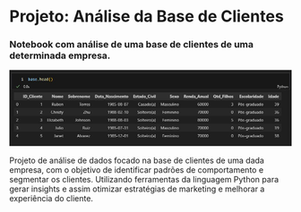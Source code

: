 # Projeto: Análise da Base de Clientes

### Notebook com análise de uma base de clientes de uma determinada empresa.

<img src='base.jpg'>

Projeto de análise de dados focado na base de clientes de uma dada empresa, com o objetivo de identificar padrões de comportamento e segmentar os clientes. Utilizando ferramentas da linguagem Python para gerar insights e assim otimizar estratégias de marketing e melhorar a experiência do cliente.

